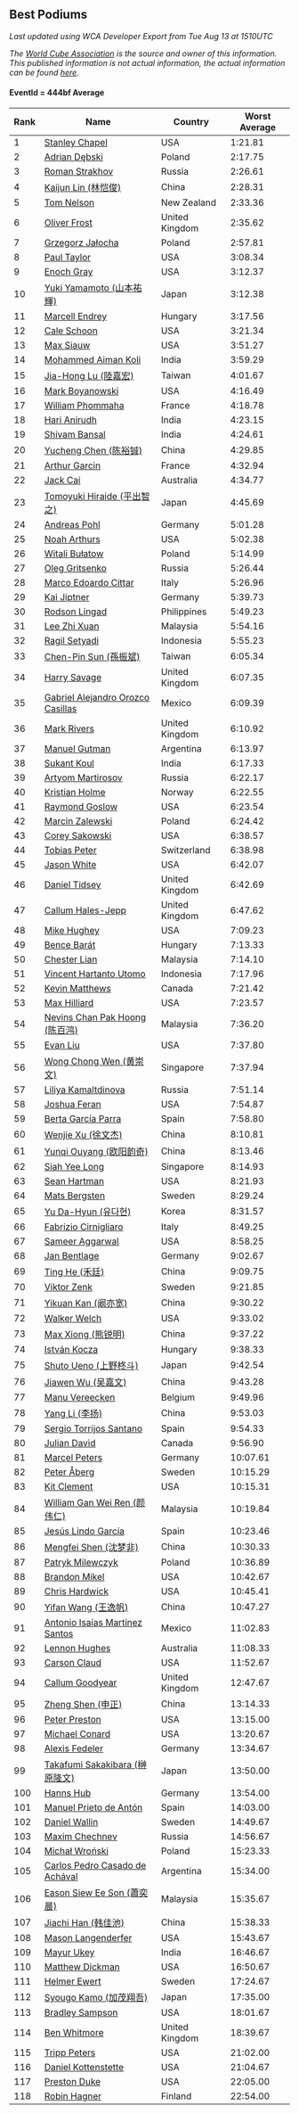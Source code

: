 ## Best Podiums

*Last updated using WCA Developer Export from Tue Aug 13 at 1510UTC*

*The [World Cube Association](https://www.worldcubeassociation.org) is the source and owner of this information. This published information is not actual information, the actual information can be found [here](https://www.worldcubeassociation.org/results).*

#### EventId = 444bf Average

|Rank|Name|Country|Worst Average|  
|--|--|--|--|  
|1|[Stanley Chapel](https://www.worldcubeassociation.org/persons/2016CHAP04)|USA|1:21.81|  
|2|[Adrian Dębski](https://www.worldcubeassociation.org/persons/2017DEBS01)|Poland|2:17.75|  
|3|[Roman Strakhov](https://www.worldcubeassociation.org/persons/2012STRA02)|Russia|2:26.61|  
|4|[Kaijun Lin (林恺俊)](https://www.worldcubeassociation.org/persons/2013LINK01)|China|2:28.31|  
|5|[Tom Nelson](https://www.worldcubeassociation.org/persons/2013NELS01)|New Zealand|2:33.36|  
|6|[Oliver Frost](https://www.worldcubeassociation.org/persons/2012FROS01)|United Kingdom|2:35.62|  
|7|[Grzegorz Jałocha](https://www.worldcubeassociation.org/persons/2012JALO01)|Poland|2:57.81|  
|8|[Paul Taylor](https://www.worldcubeassociation.org/persons/2016TAYL02)|USA|3:08.34|  
|9|[Enoch Gray](https://www.worldcubeassociation.org/persons/2012GRAY01)|USA|3:12.37|  
|10|[Yuki Yamamoto (山本祐輝)](https://www.worldcubeassociation.org/persons/2010YAMA04)|Japan|3:12.38|  
|11|[Marcell Endrey](https://www.worldcubeassociation.org/persons/2007ENDR01)|Hungary|3:17.56|  
|12|[Cale Schoon](https://www.worldcubeassociation.org/persons/2014SCHO02)|USA|3:21.34|  
|13|[Max Siauw](https://www.worldcubeassociation.org/persons/2017SIAU02)|USA|3:51.27|  
|14|[Mohammed Aiman Koli](https://www.worldcubeassociation.org/persons/2017KOLI01)|India|3:59.29|  
|15|[Jia-Hong Lu (陸嘉宏)](https://www.worldcubeassociation.org/persons/2007LUJI01)|Taiwan|4:01.67|  
|16|[Mark Boyanowski](https://www.worldcubeassociation.org/persons/2014BOYA01)|USA|4:16.49|  
|17|[William Phommaha](https://www.worldcubeassociation.org/persons/2015PHOM01)|France|4:18.78|  
|18|[Hari Anirudh](https://www.worldcubeassociation.org/persons/2013ANIR01)|India|4:23.15|  
|19|[Shivam Bansal](https://www.worldcubeassociation.org/persons/2011BANS02)|India|4:24.61|  
|20|[Yucheng Chen (陈裕铖)](https://www.worldcubeassociation.org/persons/2015CHEN49)|China|4:29.85|  
|21|[Arthur Garcin](https://www.worldcubeassociation.org/persons/2014GARC27)|France|4:32.94|  
|22|[Jack Cai](https://www.worldcubeassociation.org/persons/2014CAIJ02)|Australia|4:34.77|  
|23|[Tomoyuki Hiraide (平出智之)](https://www.worldcubeassociation.org/persons/2012HIRA01)|Japan|4:45.69|  
|24|[Andreas Pohl](https://www.worldcubeassociation.org/persons/2012POHL01)|Germany|5:01.28|  
|25|[Noah Arthurs](https://www.worldcubeassociation.org/persons/2012ARTH01)|USA|5:02.38|  
|26|[Witali Bułatow](https://www.worldcubeassociation.org/persons/2015BUAT01)|Poland|5:14.99|  
|27|[Oleg Gritsenko](https://www.worldcubeassociation.org/persons/2011GRIT01)|Russia|5:26.44|  
|28|[Marco Edoardo Cittar](https://www.worldcubeassociation.org/persons/2015CITT01)|Italy|5:26.96|  
|29|[Kai Jiptner](https://www.worldcubeassociation.org/persons/2007JIPT01)|Germany|5:39.73|  
|30|[Rodson Lingad](https://www.worldcubeassociation.org/persons/2011LING02)|Philippines|5:49.23|  
|31|[Lee Zhi Xuan](https://www.worldcubeassociation.org/persons/2017XUAN03)|Malaysia|5:54.16|  
|32|[Ragil Setyadi](https://www.worldcubeassociation.org/persons/2011SETY02)|Indonesia|5:55.23|  
|33|[Chen-Pin Sun (孫振斌)](https://www.worldcubeassociation.org/persons/2017SUNC03)|Taiwan|6:05.34|  
|34|[Harry Savage](https://www.worldcubeassociation.org/persons/2013SAVA01)|United Kingdom|6:07.35|  
|35|[Gabriel Alejandro Orozco Casillas](https://www.worldcubeassociation.org/persons/2008CASI01)|Mexico|6:09.39|  
|36|[Mark Rivers](https://www.worldcubeassociation.org/persons/2015RIVE05)|United Kingdom|6:10.92|  
|37|[Manuel Gutman](https://www.worldcubeassociation.org/persons/2017GUTM01)|Argentina|6:13.97|  
|38|[Sukant Koul](https://www.worldcubeassociation.org/persons/2014KOUL01)|India|6:17.33|  
|39|[Artyom Martirosov](https://www.worldcubeassociation.org/persons/2016MART29)|Russia|6:22.17|  
|40|[Kristian Holme](https://www.worldcubeassociation.org/persons/2013HOLM01)|Norway|6:22.55|  
|41|[Raymond Goslow](https://www.worldcubeassociation.org/persons/2014GOSL01)|USA|6:23.54|  
|42|[Marcin Zalewski](https://www.worldcubeassociation.org/persons/2011ZALE02)|Poland|6:24.42|  
|43|[Corey Sakowski](https://www.worldcubeassociation.org/persons/2011SAKO01)|USA|6:38.57|  
|44|[Tobias Peter](https://www.worldcubeassociation.org/persons/2014PETE03)|Switzerland|6:38.98|  
|45|[Jason White](https://www.worldcubeassociation.org/persons/2016WHIT16)|USA|6:42.07|  
|46|[Daniel Tidsey](https://www.worldcubeassociation.org/persons/2016TIDS01)|United Kingdom|6:42.69|  
|47|[Callum Hales-Jepp](https://www.worldcubeassociation.org/persons/2012HALE01)|United Kingdom|6:47.62|  
|48|[Mike Hughey](https://www.worldcubeassociation.org/persons/2007HUGH01)|USA|7:09.23|  
|49|[Bence Barát](https://www.worldcubeassociation.org/persons/2008BARA01)|Hungary|7:13.33|  
|50|[Chester Lian](https://www.worldcubeassociation.org/persons/2009LIAN03)|Malaysia|7:14.10|  
|51|[Vincent Hartanto Utomo](https://www.worldcubeassociation.org/persons/2010UTOM01)|Indonesia|7:17.96|  
|52|[Kevin Matthews](https://www.worldcubeassociation.org/persons/2010MATT02)|Canada|7:21.42|  
|53|[Max Hilliard](https://www.worldcubeassociation.org/persons/2015HILL09)|USA|7:23.57|  
|54|[Nevins Chan Pak Hoong (陈百鸿)](https://www.worldcubeassociation.org/persons/2010CHAN20)|Malaysia|7:36.20|  
|55|[Evan Liu](https://www.worldcubeassociation.org/persons/2009LIUE01)|USA|7:37.80|  
|56|[Wong Chong Wen (黄崇文)](https://www.worldcubeassociation.org/persons/2014WENW01)|Singapore|7:37.94|  
|57|[Liliya Kamaltdinova](https://www.worldcubeassociation.org/persons/2012KAMA01)|Russia|7:51.14|  
|58|[Joshua Feran](https://www.worldcubeassociation.org/persons/2011FERA01)|USA|7:54.87|  
|59|[Berta García Parra](https://www.worldcubeassociation.org/persons/2014PARR02)|Spain|7:58.80|  
|60|[Wenjie Xu (徐文杰)](https://www.worldcubeassociation.org/persons/2016XUWE02)|China|8:10.81|  
|61|[Yunqi Ouyang (欧阳韵奇)](https://www.worldcubeassociation.org/persons/2007YUNQ01)|China|8:13.46|  
|62|[Siah Yee Long](https://www.worldcubeassociation.org/persons/2015LONG01)|Singapore|8:14.93|  
|63|[Sean Hartman](https://www.worldcubeassociation.org/persons/2016HART02)|USA|8:21.93|  
|64|[Mats Bergsten](https://www.worldcubeassociation.org/persons/2008BERG04)|Sweden|8:29.24|  
|65|[Yu Da-Hyun (유다현)](https://www.worldcubeassociation.org/persons/2008YUDA01)|Korea|8:31.57|  
|66|[Fabrizio Cirnigliaro](https://www.worldcubeassociation.org/persons/2008CIRN01)|Italy|8:49.25|  
|67|[Sameer Aggarwal](https://www.worldcubeassociation.org/persons/2017AGGA01)|USA|8:58.25|  
|68|[Jan Bentlage](https://www.worldcubeassociation.org/persons/2010BENT01)|Germany|9:02.67|  
|69|[Ting He (禾廷)](https://www.worldcubeassociation.org/persons/2015HETI01)|China|9:09.75|  
|70|[Viktor Zenk](https://www.worldcubeassociation.org/persons/2016ZENK01)|Sweden|9:21.85|  
|71|[Yikuan Kan (阚亦宽)](https://www.worldcubeassociation.org/persons/2015KANY01)|China|9:30.22|  
|72|[Walker Welch](https://www.worldcubeassociation.org/persons/2011WELC01)|USA|9:33.02|  
|73|[Max Xiong (熊锐明)](https://www.worldcubeassociation.org/persons/2015XION03)|China|9:37.22|  
|74|[István Kocza](https://www.worldcubeassociation.org/persons/2005KOCZ01)|Hungary|9:38.33|  
|75|[Shuto Ueno (上野柊斗)](https://www.worldcubeassociation.org/persons/2008UENO01)|Japan|9:42.54|  
|76|[Jiawen Wu (吴嘉文)](https://www.worldcubeassociation.org/persons/2010WUJI01)|China|9:43.28|  
|77|[Manu Vereecken](https://www.worldcubeassociation.org/persons/2010VERE01)|Belgium|9:49.96|  
|78|[Yang Li (李扬)](https://www.worldcubeassociation.org/persons/2012LIYA01)|China|9:53.03|  
|79|[Sergio Torrijos Santano](https://www.worldcubeassociation.org/persons/2013SANT13)|Spain|9:54.33|  
|80|[Julian David](https://www.worldcubeassociation.org/persons/2010DAVI06)|Canada|9:56.90|  
|81|[Marcel Peters](https://www.worldcubeassociation.org/persons/2012PETE03)|Germany|10:07.61|  
|82|[Peter Åberg](https://www.worldcubeassociation.org/persons/2013ABER01)|Sweden|10:15.29|  
|83|[Kit Clement](https://www.worldcubeassociation.org/persons/2008CLEM01)|USA|10:15.31|  
|84|[William Gan Wei Ren (颜伟仁)](https://www.worldcubeassociation.org/persons/2014RENW01)|Malaysia|10:19.84|  
|85|[Jesús Lindo García](https://www.worldcubeassociation.org/persons/2013GARC08)|Spain|10:23.46|  
|86|[Mengfei Shen (沈梦非)](https://www.worldcubeassociation.org/persons/2018SHEN07)|China|10:30.33|  
|87|[Patryk Milewczyk](https://www.worldcubeassociation.org/persons/2014MILE01)|Poland|10:36.89|  
|88|[Brandon Mikel](https://www.worldcubeassociation.org/persons/2011MIKE01)|USA|10:42.67|  
|89|[Chris Hardwick](https://www.worldcubeassociation.org/persons/2003HARD01)|USA|10:45.41|  
|90|[Yifan Wang (王逸帆)](https://www.worldcubeassociation.org/persons/2017WANY29)|China|10:47.27|  
|91|[Antonio Isaías Martínez Santos](https://www.worldcubeassociation.org/persons/2018SANT64)|Mexico|11:02.83|  
|92|[Lennon Hughes](https://www.worldcubeassociation.org/persons/2017HUGH04)|Australia|11:08.33|  
|93|[Carson Claud](https://www.worldcubeassociation.org/persons/2015CLAU02)|USA|11:52.67|  
|94|[Callum Goodyear](https://www.worldcubeassociation.org/persons/2012GOOD02)|United Kingdom|12:47.67|  
|95|[Zheng Shen (申正)](https://www.worldcubeassociation.org/persons/2017SHEN06)|China|13:14.33|  
|96|[Peter Preston](https://www.worldcubeassociation.org/persons/2017PRES02)|USA|13:15.00|  
|97|[Michael Conard](https://www.worldcubeassociation.org/persons/2013CONA01)|USA|13:20.67|  
|98|[Alexis Fedeler](https://www.worldcubeassociation.org/persons/2015FEDE01)|Germany|13:34.67|  
|99|[Takafumi Sakakibara (榊原隆文)](https://www.worldcubeassociation.org/persons/2017SAKA04)|Japan|13:50.00|  
|100|[Hanns Hub](https://www.worldcubeassociation.org/persons/2013HUBH01)|Germany|13:54.00|  
|101|[Manuel Prieto de Antón](https://www.worldcubeassociation.org/persons/2015ANTO04)|Spain|14:03.00|  
|102|[Daniel Wallin](https://www.worldcubeassociation.org/persons/2013WALL03)|Sweden|14:49.67|  
|103|[Maxim Chechnev](https://www.worldcubeassociation.org/persons/2011CHEC01)|Russia|14:56.67|  
|104|[Michał Wroński](https://www.worldcubeassociation.org/persons/2015WRON01)|Poland|15:23.33|  
|105|[Carlos Pedro Casado de Achával](https://www.worldcubeassociation.org/persons/2012ACHA01)|Argentina|15:34.00|  
|106|[Eason Siew Ee Son (蕭奕晨)](https://www.worldcubeassociation.org/persons/2009SIEW02)|Malaysia|15:35.67|  
|107|[Jiachi Han (韩佳池)](https://www.worldcubeassociation.org/persons/2014HANJ02)|China|15:38.33|  
|108|[Mason Langenderfer](https://www.worldcubeassociation.org/persons/2013LANG03)|USA|15:43.67|  
|109|[Mayur Ukey](https://www.worldcubeassociation.org/persons/2014UKEY01)|India|16:46.67|  
|110|[Matthew Dickman](https://www.worldcubeassociation.org/persons/2013DICK01)|USA|16:50.67|  
|111|[Helmer Ewert](https://www.worldcubeassociation.org/persons/2015EWER01)|Sweden|17:24.67|  
|112|[Syougo Kamo (加茂翔吾)](https://www.worldcubeassociation.org/persons/2015KAMO01)|Japan|17:35.00|  
|113|[Bradley Sampson](https://www.worldcubeassociation.org/persons/2008SAMP01)|USA|18:01.67|  
|114|[Ben Whitmore](https://www.worldcubeassociation.org/persons/2009WHIT01)|United Kingdom|18:39.67|  
|115|[Tripp Peters](https://www.worldcubeassociation.org/persons/2017PETE04)|USA|21:02.00|  
|116|[Daniel Kottenstette](https://www.worldcubeassociation.org/persons/2012KOTT01)|USA|21:04.67|  
|117|[Preston Duke](https://www.worldcubeassociation.org/persons/2018DUKE01)|USA|22:05.00|  
|118|[Robin Hagner](https://www.worldcubeassociation.org/persons/2017HAGN02)|Finland|22:54.00|  
